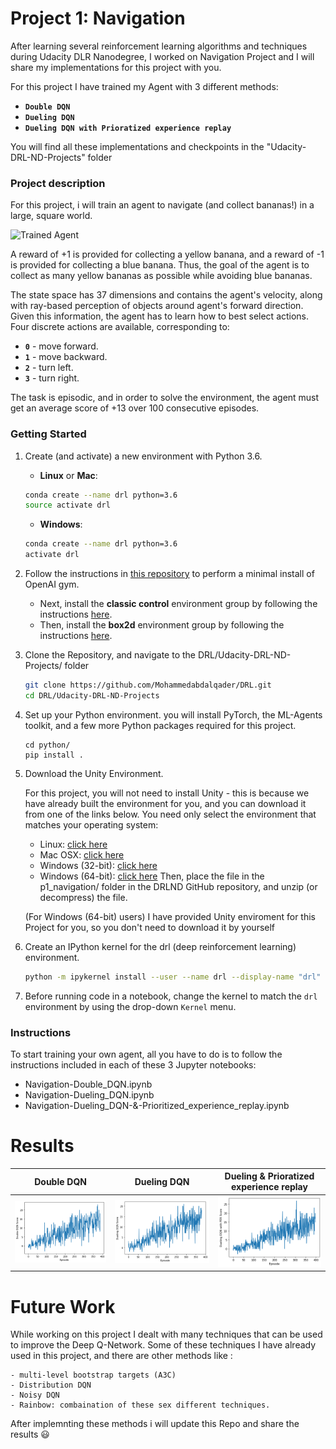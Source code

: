 [//]: # (Image References)

[image1]: https://user-images.githubusercontent.com/10624937/42135619-d90f2f28-7d12-11e8-8823-82b970a54d7e.gif "Trained Agent"
[result1]: results/Double.png "Double"
[result2]: results/Dueling.png "Dueling"
[result3]: results/PER.png "PER"

# Project 1: Navigation

After learning several reinforcement learning algorithms and techniques during Udacity DLR Nanodegree, I worked on Navigation Project and I will share my implementations for this project with you. 

For this project I have trained my Agent with 3 different methods:
- **`Double DQN`**
- **`Dueling DQN`**
- **`Dueling DQN with Prioratized experience replay`**

You will find all these implementations and checkpoints in the "Udacity-DRL-ND-Projects" folder

### Project description
For this project, i will train an agent to navigate (and collect bananas!) in a large, square world.  

![Trained Agent][image1]

A reward of +1 is provided for collecting a yellow banana, and a reward of -1 is provided for collecting a blue banana.  Thus, the goal of the agent is to collect as many yellow bananas as possible while avoiding blue bananas.  

The state space has 37 dimensions and contains the agent's velocity, along with ray-based perception of objects around agent's forward direction.  Given this information, the agent has to learn how to best select actions.  Four discrete actions are available, corresponding to:
- **`0`** - move forward.
- **`1`** - move backward.
- **`2`** - turn left.
- **`3`** - turn right.

The task is episodic, and in order to solve the environment, the agent must get an average score of +13 over 100 consecutive episodes.

### Getting Started

1. Create (and activate) a new environment with Python 3.6.

	- __Linux__ or __Mac__: 
	```bash
	conda create --name drl python=3.6
	source activate drl
	```
	- __Windows__: 
	```bash
	conda create --name drl python=3.6 
	activate drl
	```
	
2. Follow the instructions in [this repository](https://github.com/openai/gym) to perform a minimal install of OpenAI gym.  
	- Next, install the **classic control** environment group by following the instructions [here](https://github.com/openai/gym#classic-control).
	- Then, install the **box2d** environment group by following the instructions [here](https://github.com/openai/gym#box2d).
	
3. Clone the Repository, and navigate to the DRL/Udacity-DRL-ND-Projects/  folder
    ```bash
    git clone https://github.com/Mohammedabdalqader/DRL.git
    cd DRL/Udacity-DRL-ND-Projects
    ```
4. Set up your Python environment. 
    you will install PyTorch, the ML-Agents toolkit, and a few more Python packages required for this project.
    ```
    cd python/
    pip install .
    ```

5. Download the Unity Environment.

    For this project, you will not need to install Unity - this is because we have already built the environment for you, and you can  download it from one of the links below. You need only select the environment that matches your operating system:

    * Linux: [click here](https://s3-us-west-1.amazonaws.com/udacity-drlnd/P1/Banana/Banana_Linux.zip)
    * Mac OSX: [click here](https://s3-us-west-1.amazonaws.com/udacity-drlnd/P1/Banana/Banana.app.zip)
    * Windows (32-bit): [click here](https://s3-us-west-1.amazonaws.com/udacity-drlnd/P1/Banana/Banana_Windows_x86.zip)
    * Windows (64-bit): [click here](https://s3-us-west-1.amazonaws.com/udacity-drlnd/P1/Banana/Banana_Windows_x86_64.zip)
    Then, place the file in the p1_navigation/ folder in the DRLND GitHub repository, and unzip (or decompress) the file.

    (For Windows (64-bit) users) I have provided Unity enviroment for this Project for you, so you don't need to download it by yourself 


6. Create an IPython kernel for the drl (deep reinforcement learning) environment.
    ```bash
    python -m ipykernel install --user --name drl --display-name "drl"
    ```

7. Before running code in a notebook, change the kernel to match the `drl` environment by using the drop-down `Kernel` menu. 


### Instructions

To start training your own agent, all you have to do is to follow the instructions included in each of these 3 Jupyter notebooks:

- Navigation-Double_DQN.ipynb
- Navigation-Dueling_DQN.ipynb
- Navigation-Dueling_DQN-&-Prioritized_experience_replay.ipynb


# Results
| Double DQN | Dueling DQN | Dueling & Prioratized experience replay |
| ---------- | ---------- | ---------- |
|![Double][result1] | ![Dueling][result2] | ![PER][result3] | 
# Future Work

While working on this project I dealt with many techniques that can be used to improve the Deep Q-Network. Some of these techniques I have already used in this project, and there are other methods like :

	- multi-level bootstrap targets (A3C) 
	- Distribution DQN 
	- Noisy DQN  
	- Rainbow: combaination of these sex different techniques.
	
After implemnting these methods i will update this Repo and share the results :smiley:	


